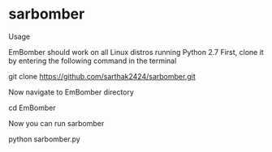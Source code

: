 # sarbomber

     

Usage

EmBomber should work on all Linux distros running Python 2.7 First, clone it by entering the following command in the terminal

git clone https://github.com/sarthak2424/sarbomber.git

Now navigate to EmBomber directory

cd EmBomber

Now you can run sarbomber

python sarbomber.py
